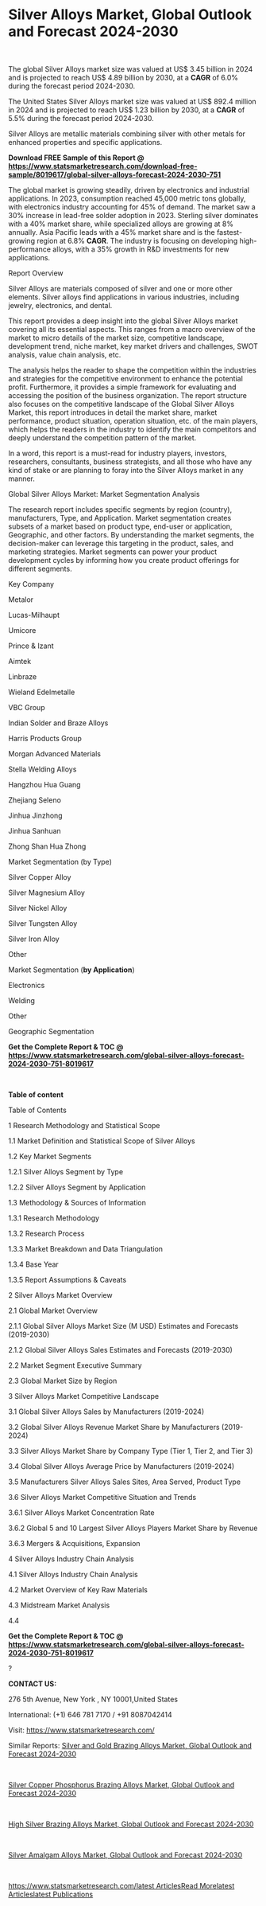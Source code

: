 <h1>Silver Alloys Market, Global Outlook and Forecast 2024-2030</h1><br/><p>The global Silver Alloys market size was valued at US$ 3.45 billion in 2024 and is projected to reach US$ 4.89 billion by 2030, at a <strong>CAGR</strong> of 6.0% during the forecast period 2024-2030.</p>
 
 
 
 <p>The United States Silver Alloys market size was valued at US$ 892.4 million in 2024 and is projected to reach US$ 1.23 billion by 2030, at a <strong>CAGR</strong> of 5.5% during the forecast period 2024-2030.</p>
 
 
 
 <p>Silver Alloys are metallic materials combining silver with other metals for enhanced properties and specific applications.</p>
 
 
 
 <p><strong>Download FREE Sample of this Report @ <a href="https://www.statsmarketresearch.com/download-free-sample/8019617/global-silver-alloys-forecast-2024-2030-751">https://www.statsmarketresearch.com/download-free-sample/8019617/global-silver-alloys-forecast-2024-2030-751</a></strong></p>
 
 
 
 <p>The global market is growing steadily, driven by electronics and industrial applications. In 2023, consumption reached 45,000 metric tons globally, with electronics industry accounting for 45% of demand. The market saw a 30% increase in lead-free solder adoption in 2023. Sterling silver dominates with a 40% market share, while specialized alloys are growing at 8% annually. Asia Pacific leads with a 45% market share and is the fastest-growing region at 6.8% <strong>CAGR</strong>. The industry is focusing on developing high-performance alloys, with a 35% growth in R&D investments for new applications.</p>
 
 
 
 <p>Report Overview</p>
 
 
 
 <p>Silver Alloys are materials composed of silver and one or more other elements. Silver alloys find applications in various industries, including jewelry, electronics, and dental.</p>
 
 
 
 <p>This report provides a deep insight into the global Silver Alloys market covering all its essential aspects. This ranges from a macro overview of the market to micro details of the market size, competitive landscape, development trend, niche market, key market drivers and challenges, SWOT analysis, value chain analysis, etc.</p>
 
 
 
 <p>The analysis helps the reader to shape the competition within the industries and strategies for the competitive environment to enhance the potential profit. Furthermore, it provides a simple framework for evaluating and accessing the position of the business organization. The report structure also focuses on the competitive landscape of the Global Silver Alloys Market, this report introduces in detail the market share, market performance, product situation, operation situation, etc. of the main players, which helps the readers in the industry to identify the main competitors and deeply understand the competition pattern of the market.</p>
 
 
 
 <p>In a word, this report is a must-read for industry players, investors, researchers, consultants, business strategists, and all those who have any kind of stake or are planning to foray into the Silver Alloys market in any manner.</p>
 
 
 
 <p>Global Silver Alloys Market: Market Segmentation Analysis</p>
 
 
 
 <p>The research report includes specific segments by region (country), manufacturers, Type, and Application. Market segmentation creates subsets of a market based on product type, end-user or application, Geographic, and other factors. By understanding the market segments, the decision-maker can leverage this targeting in the product, sales, and marketing strategies. Market segments can power your product development cycles by informing how you create product offerings for different segments.</p>
 
 
 
 <p>Key Company</p>
 
 
 
 <p>Metalor</p>
 
 
 
 <p>Lucas-Milhaupt</p>
 
 
 
 <p>Umicore</p>
 
 
 
 <p>Prince & Izant</p>
 
 
 
 <p>Aimtek</p>
 
 
 
 <p>Linbraze</p>
 
 
 
 <p>Wieland Edelmetalle</p>
 
 
 
 <p>VBC Group</p>
 
 
 
 <p>Indian Solder and Braze Alloys</p>
 
 
 
 <p>Harris Products Group</p>
 
 
 
 <p>Morgan Advanced Materials</p>
 
 
 
 <p>Stella Welding Alloys</p>
 
 
 
 <p>Hangzhou Hua Guang</p>
 
 
 
 <p>Zhejiang Seleno</p>
 
 
 
 <p>Jinhua Jinzhong</p>
 
 
 
 <p>Jinhua Sanhuan</p>
 
 
 
 <p>Zhong Shan Hua Zhong</p>
 
 
 
 <p>Market Segmentation (by Type)</p>
 
 
 
 <p>Silver Copper Alloy</p>
 
 
 
 <p>Silver Magnesium Alloy</p>
 
 
 
 <p>Silver Nickel Alloy</p>
 
 
 
 <p>Silver Tungsten Alloy</p>
 
 
 
 <p>Silver Iron Alloy</p>
 
 
 
 <p>Other</p>
 
 
 
 <p>Market Segmentation (<strong>by Application</strong>)</p>
 
 
 
 <p>Electronics</p>
 
 
 
 <p>Welding</p>
 
 
 
 <p>Other</p>
 
 
 
 <p>Geographic Segmentation</p>
 
 
 
 <div><b>Get the Complete Report & TOC @ <a href="https://www.statsmarketresearch.com/global-silver-alloys-forecast-2024-2030-751-8019617">https://www.statsmarketresearch.com/global-silver-alloys-forecast-2024-2030-751-8019617</a></b></div>
 
 
 
 <p><br />
 
 <b>Table of content</b></p>
 
 
 
 <p>Table of Contents<br />
 
 1 Research Methodology and Statistical Scope<br />
 
 1.1 Market Definition and Statistical Scope of Silver Alloys<br />
 
 1.2 Key Market Segments<br />
 
 1.2.1 Silver Alloys Segment by Type<br />
 
 1.2.2 Silver Alloys Segment by Application<br />
 
 1.3 Methodology & Sources of Information<br />
 
 1.3.1 Research Methodology<br />
 
 1.3.2 Research Process<br />
 
 1.3.3 Market Breakdown and Data Triangulation<br />
 
 1.3.4 Base Year<br />
 
 1.3.5 Report Assumptions & Caveats<br />
 
 2 Silver Alloys Market Overview<br />
 
 2.1 Global Market Overview<br />
 
 2.1.1 Global Silver Alloys Market Size (M USD) Estimates and Forecasts (2019-2030)<br />
 
 2.1.2 Global Silver Alloys Sales Estimates and Forecasts (2019-2030)<br />
 
 2.2 Market Segment Executive Summary<br />
 
 2.3 Global Market Size by Region<br />
 
 3 Silver Alloys Market Competitive Landscape<br />
 
 3.1 Global Silver Alloys Sales by Manufacturers (2019-2024)<br />
 
 3.2 Global Silver Alloys Revenue Market Share by Manufacturers (2019-2024)<br />
 
 3.3 Silver Alloys Market Share by Company Type (Tier 1, Tier 2, and Tier 3)<br />
 
 3.4 Global Silver Alloys Average Price by Manufacturers (2019-2024)<br />
 
 3.5 Manufacturers Silver Alloys Sales Sites, Area Served, Product Type<br />
 
 3.6 Silver Alloys Market Competitive Situation and Trends<br />
 
 3.6.1 Silver Alloys Market Concentration Rate<br />
 
 3.6.2 Global 5 and 10 Largest Silver Alloys Players Market Share by Revenue<br />
 
 3.6.3 Mergers & Acquisitions, Expansion<br />
 
 4 Silver Alloys Industry Chain Analysis<br />
 
 4.1 Silver Alloys Industry Chain Analysis<br />
 
 4.2 Market Overview of Key Raw Materials<br />
 
 4.3 Midstream Market Analysis<br />
 
 4.4</p>
 
 
 
 <div><b>Get the Complete Report & TOC @ <a href="https://www.statsmarketresearch.com/global-silver-alloys-forecast-2024-2030-751-8019617">https://www.statsmarketresearch.com/global-silver-alloys-forecast-2024-2030-751-8019617</a></b></div>
 
 
 
 <p>? </p>
 
 
 
 <p><b>CONTACT US:</b><br />
 
 276 5th Avenue, New York , NY 10001,United States<br />
 
 International: (+1) 646 781 7170 / +91 8087042414<br />
 
 Visit: <a href="https://www.statsmarketresearch.com/">https://www.statsmarketresearch.com/</a><br />
 
 Similar Reports: <a href="https://www.statsmarketresearch.com/global-silver-alloys-forecast-2024-2030-751-8019617">Silver and Gold Brazing Alloys Market, Global Outlook and Forecast 2024-2030</a><br />
 
 <br />
 
 <a href="https://www.statsmarketresearch.com/global-silver-alloys-forecast-2024-2030-751-8019617">Silver Copper Phosphorus Brazing Alloys Market, Global Outlook and Forecast 2024-2030</a><br />
 
 <br />
 
 <a href="https://www.statsmarketresearch.com/global-silver-alloys-forecast-2024-2030-751-8019617">High Silver Brazing Alloys Market, Global Outlook and Forecast 2024-2030</a><br />
 
 <br />
 
 <a href="https://www.statsmarketresearch.com/global-silver-alloys-forecast-2024-2030-751-8019617">Silver Amalgam Alloys Market, Global Outlook and Forecast 2024-2030</a><br />
 
 <br />
 
 <a href="https://gyeongbokgung.com">https://www.statsmarketresearch.com/</a><a href="https://hallyeomaritime.com">latest Articles</a><a href="https://jingwansa.com">Read More</a><a href="https://nguoiviet.jp/">latest Articles</a><a href="https://www.intelmarketresearch.com/">latest Publications</a></p>